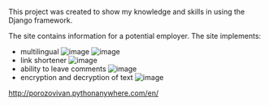This project was created to show my knowledge and skills in using the Django framework.

The site contains information for a potential employer.
The site implements:
- multilingual
![image](https://github.com/IvanPorozov/Site_Resume/assets/139009015/9730226b-4259-4a29-94b5-21de0de57c02)
![image](https://github.com/IvanPorozov/Site_Resume/assets/139009015/e09b918d-c4c2-44aa-bac8-d9766df85826)
- link shortener
![image](https://github.com/IvanPorozov/Site_Resume/assets/139009015/8ce56186-12ac-47d3-8776-2c366954ff30)
- ability to leave comments
![image](https://github.com/IvanPorozov/Site_Resume/assets/139009015/268f4a23-8367-4326-bdf2-a951caba9cd7)
- encryption and decryption of text
![image](https://github.com/IvanPorozov/Site_Resume/assets/139009015/275f2f6a-7630-4b53-8c13-ce01b93ca721)

http://porozovivan.pythonanywhere.com/en/

